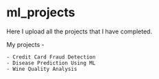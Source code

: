 # ml_projects

Here I upload all the projects that I have completed.

My projects - 
    

    - Credit Card Fraud Detection
    - Disease Prediction Using ML
    - Wine Quality Analysis